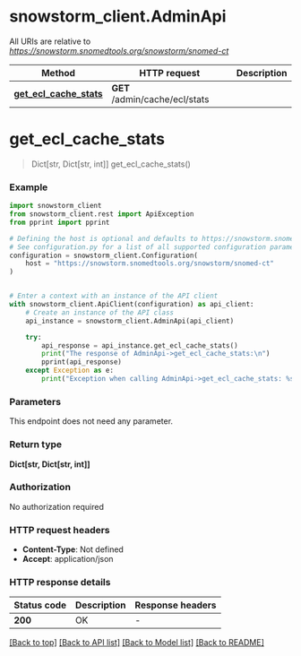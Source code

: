 # snowstorm_client.AdminApi

All URIs are relative to *https://snowstorm.snomedtools.org/snowstorm/snomed-ct*

Method | HTTP request | Description
------------- | ------------- | -------------
[**get_ecl_cache_stats**](AdminApi.md#get_ecl_cache_stats) | **GET** /admin/cache/ecl/stats | 


# **get_ecl_cache_stats**
> Dict[str, Dict[str, int]] get_ecl_cache_stats()

### Example


```python
import snowstorm_client
from snowstorm_client.rest import ApiException
from pprint import pprint

# Defining the host is optional and defaults to https://snowstorm.snomedtools.org/snowstorm/snomed-ct
# See configuration.py for a list of all supported configuration parameters.
configuration = snowstorm_client.Configuration(
    host = "https://snowstorm.snomedtools.org/snowstorm/snomed-ct"
)


# Enter a context with an instance of the API client
with snowstorm_client.ApiClient(configuration) as api_client:
    # Create an instance of the API class
    api_instance = snowstorm_client.AdminApi(api_client)

    try:
        api_response = api_instance.get_ecl_cache_stats()
        print("The response of AdminApi->get_ecl_cache_stats:\n")
        pprint(api_response)
    except Exception as e:
        print("Exception when calling AdminApi->get_ecl_cache_stats: %s\n" % e)
```



### Parameters

This endpoint does not need any parameter.

### Return type

**Dict[str, Dict[str, int]]**

### Authorization

No authorization required

### HTTP request headers

 - **Content-Type**: Not defined
 - **Accept**: application/json

### HTTP response details

| Status code | Description | Response headers |
|-------------|-------------|------------------|
**200** | OK |  -  |

[[Back to top]](#) [[Back to API list]](../README.md#documentation-for-api-endpoints) [[Back to Model list]](../README.md#documentation-for-models) [[Back to README]](../README.md)

